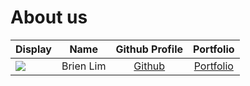 # About us

Display |   Name    | Github Profile | Portfolio 
--------|:---------:|:--------------:|:---------:
![](https://via.placeholder.com/100.png?text=Photo) | Brien Lim | [Github](https://github.com/blimc1) | [Portfolio](docs/team/blimc1.md)

